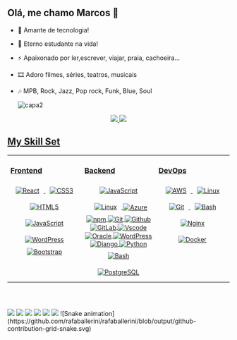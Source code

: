 ## Olá, me chamo Marcos 👋

- 🔭 Amante de tecnologia!                  
- 🌱 Eterno estudante na vida!
- ⚡ Apaixonado por ler,escrever, viajar, praia, cachoeira...
- 🎞  Adoro filmes, séries, teatros, musicais
- 🎶 MPB, Rock, Jazz, Pop rock, Funk, Blue, Soul

  ![capa2](https://user-images.githubusercontent.com/35399145/189922796-5ab06e80-0c41-4764-a4cb-1febd91ec1e8.jpg)
  
  <!--![capalivrov2_Prancheta-1](https://user-images.githubusercontent.com/35399145/189956937-ff5e74c8-fd68-487b-8f36-d70d8a7665f6.jpg)-->

<div align="center">
  <a href="https://github.com/emersoncarneirodasilva">
  <img height="165em" src="https://github-readme-stats.vercel.app/api?username=Maralvo&show_icons=true&theme=blue-green&include_all_commits=true&count_private=true" />
  <img height="165em" src="https://github-readme-stats.vercel.app/api/top-langs/?username=Maralvo&layout=compact&langs_count=7&theme=blue-green" />
</div>

  ## My Skill Set  
<table><tr><td valign="top" width="33%">

### Frontend  
<div align="center">  
<a href="https://reactjs.org/" target="_blank"><img style="margin: 10px" src="https://profilinator.rishav.dev/skills-assets/react-original-wordmark.svg" alt="React" height="50" /></a>  
<a href="https://www.w3schools.com/css/" target="_blank"><img style="margin: 10px" src="https://profilinator.rishav.dev/skills-assets/css3-original-wordmark.svg" alt="CSS3" height="50" /></a>  
<a href="https://en.wikipedia.org/wiki/HTML5" target="_blank"><img style="margin: 10px" src="https://profilinator.rishav.dev/skills-assets/html5-original-wordmark.svg" alt="HTML5" height="50" /></a>  
<a href="https://www.javascript.com/" target="_blank"><img style="margin: 10px" src="https://profilinator.rishav.dev/skills-assets/javascript-original.svg" alt="JavaScript" height="50" /></a>  
<a href="https://www.wp.com/" target="_blank"><img style="margin: 10px" alt="WordPress" height="50" src="https://cdn.jsdelivr.net/gh/devicons/devicon/icons/wordpress/wordpress-original.svg" height="50"/></a> 
<a href="https://www.bootstrap.com/" target="_blank"><img align="center" alt="Bootstrap" height="50" src="https://cdn.jsdelivr.net/gh/devicons/devicon/icons/bootstrap/bootstrap-original.svg" /></a>
</div>

</td><td valign="top" width="33%">

### Backend  
<div align="center">  
<a href="https://www.javascript.com/" target="_blank"><img style="margin: 10px" src="https://profilinator.rishav.dev/skills-assets/javascript-original.svg" alt="JavaScript" height="50" /></a>  
<a href="https://www.linux.org/" target="_blank"><img style="margin: 10px" src="https://profilinator.rishav.dev/skills-assets/linux-original.svg" alt="Linux" height="50" /></a>  
<a href="https://www.azure.com/" target="_blank"><img align="center" alt="Azure" height="30" src="https://cdn.jsdelivr.net/gh/devicons/devicon/icons/azure/azure-original.svg" />
<a href="https://www.npm.com/" target="_blank"><img align="center" alt="npm" height="30" src="https://cdn.jsdelivr.net/gh/devicons/devicon/icons/npm/npm-original-wordmark.svg" />
<a href="https://git.com/" target="_blank"><img align="center" alt="Git" height="30" src="https://cdn.jsdelivr.net/gh/devicons/devicon/icons/git/git-original.svg" />
<a href="https://github.com/" target="_blank"><img align="center" alt="Github" height="30" src="https://cdn.jsdelivr.net/gh/devicons/devicon/icons/github/github-original.svg" />
<a href="https://gitlab.com/" target="_blank"><img align="center" alt="GitLab" height="30" src="https://cdn.jsdelivr.net/gh/devicons/devicon/icons/gitlab/gitlab-original.svg" />
<a href="https://vscode.com/" target="_blank"><img align="center" alt="Vscode" height="30" src="https://cdn.jsdelivr.net/gh/devicons/devicon/icons/vscode/vscode-original.svg" />
  <a href="https://oracle.com/" target="_blank"><img align="center" alt="Oracle" height="30" src="https://cdn.jsdelivr.net/gh/devicons/devicon/icons/oracle/oracle-original.svg" />
  <a href="https://wp.com/" target="_blank"><img align="center" alt="WordPress" height="30"src="https://cdn.jsdelivr.net/gh/devicons/devicon/icons/wordpress/wordpress-original.svg" />
  <a href="https://django.com/" target="_blank"><img align="center" alt="Django" height="30"src="https://cdn.jsdelivr.net/gh/devicons/devicon/icons/django/django-plain.svg" />
  <a href="https://python.com/" target="_blank"><img align="center" alt="Python" height="30" src="https://cdn.jsdelivr.net/gh/devicons/devicon/icons/python/python-original-wordmark.svg" />
<a href="https://www.gnu.org/software/bash/" target="_blank"><img style="margin: 10px" src="https://profilinator.rishav.dev/skills-assets/gnu_bash-icon.svg" alt="Bash" height="50" /></a>  
<a href="https://www.postgresql.org/" target="_blank"><img style="margin: 10px" src="https://profilinator.rishav.dev/skills-assets/postgresql-original-wordmark.svg" alt="PostgreSQL" height="50" /></a>  

</div>

</td><td valign="top" width="33%">

### DevOps  
<div align="center">  
<a href="https://angularjs.org/" target="_blank"><img style="margin: 10px" src="https://profilinator.rishav.dev/skills-assets/amazonwebservices-original-wordmark.svg" alt="AWS" height="50" /></a>  
<a href="https://www.linux.org/" target="_blank"><img style="margin: 10px" src="https://profilinator.rishav.dev/skills-assets/linux-original.svg" alt="Linux" height="50" /></a>  
<a href="https://github.com/" target="_blank"><img style="margin: 10px" src="https://profilinator.rishav.dev/skills-assets/git-scm-icon.svg" alt="Git" height="50" /></a>  
<a href="https://www.gnu.org/software/bash/" target="_blank"><img style="margin: 10px" src="https://profilinator.rishav.dev/skills-assets/gnu_bash-icon.svg" alt="Bash" height="50" /></a>  
<a href="https://www.nginx.com/" target="_blank"><img style="margin: 10px" src="https://profilinator.rishav.dev/skills-assets/nginx-original.svg" alt="Nginx" height="50" /></a>  
<a href="https://www.docker.com/" target="_blank"><img style="margin: 10px" src="https://profilinator.rishav.dev/skills-assets/docker-original-wordmark.svg" alt="Docker" height="50" /></a>
</div>

</td></tr></table>  
<div style="display: inline_block"><br>  
             

</div>
  
  ##
  
<div>
  <a href="mailto:marcosalv@gmail.com"><img src="https://img.shields.io/badge/Gmail-D14836?style=for-the-badge&logo=gmail&logoColor=white" target="_blank"></a>
  <a href="https://www.linkedin.com/in/marcos-alvarenga-2bb75015/" target="_blank"><img src="https://img.shields.io/badge/-LinkedIn-%230077B5?style=for-the-badge&logo=linkedin&logoColor=white" target="_blank"></a>
 <a href="tel:+5584999887008"><img src="https://img.shields.io/badge/Telegram-2CA5E0?style=for-the-badge&logo=telegram&logoColor=white" target="_blank"></a>
<a href="https://twitter.com/Maralvo"><img src="https://img.shields.io/badge/Twitter-1DA1F2?style=for-the-badge&logo=twitter&logoColor=white"></a>
  <a href="https://www.instagram.com/maralvo/"><img src="https://img.shields.io/badge/Instagram-E4405F?style=for-the-badge&logo=instagram&logoColor=white"></a>
  <a href="https://www.discord.com/MarcosAlvarenga#8820/"><img src="https://img.shields.io/badge/Discord-7289DA?style=for-the-badge&logo=discord&logoColor=white"></a>
  ![Snake animation](https://github.com/rafaballerini/rafaballerini/blob/output/github-contribution-grid-snake.svg)
</div>
